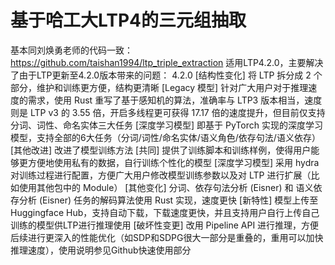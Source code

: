 # 基于哈工大LTP4的三元组抽取
基本同刘焕勇老师的代码一致：https://github.com/taishan1994/ltp_triple_extraction
适用LTP4.2.0，主要解决了由于LTP更新至4.2.0版本带来的问题：
4.2.0
[结构性变化] 将 LTP 拆分成 2 个部分，维护和训练更方便，结构更清晰
[Legacy 模型] 针对广大用户对于推理速度的需求，使用 Rust 重写了基于感知机的算法，准确率与 LTP3 版本相当，速度则是 LTP v3 的 3.55 倍，开启多线程更可获得 17.17 倍的速度提升，但目前仅支持分词、词性、命名实体三大任务
[深度学习模型] 即基于 PyTorch 实现的深度学习模型，支持全部的6大任务（分词/词性/命名实体/语义角色/依存句法/语义依存）
[其他改进] 改进了模型训练方法
[共同] 提供了训练脚本和训练样例，使得用户能够更方便地使用私有的数据，自行训练个性化的模型
[深度学习模型] 采用 hydra 对训练过程进行配置，方便广大用户修改模型训练参数以及对 LTP 进行扩展（比如使用其他包中的 Module）
[其他变化] 分词、依存句法分析 (Eisner) 和 语义依存分析 (Eisner) 任务的解码算法使用 Rust 实现，速度更快
[新特性] 模型上传至 Huggingface Hub，支持自动下载，下载速度更快，并且支持用户自行上传自己训练的模型供LTP进行推理使用
[破坏性变更] 改用 Pipeline API 进行推理，方便后续进行更深入的性能优化（如SDP和SDPG很大一部分是重叠的，重用可以加快推理速度），使用说明参见Github快速使用部分
